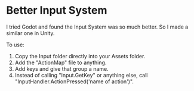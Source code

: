 # Better Input System
I tried Godot and found the Input System was so much better. So I made a similar one in Unity.

To use:
1. Copy the Input folder directly into your Assets folder.
2. Add the "ActionMap" file to anything.
3. Add keys and give that group a name.
4. Instead of calling "Input.GetKey" or anything else, call "InputHandler.ActionPressed('name of action')".
